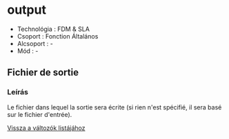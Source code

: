 # output

* Technológia : FDM & SLA
* Csoport : Fonction Általános
* Alcsoport : -
* Mód : - 

## Fichier de sortie

### Leírás

Le fichier dans lequel la sortie sera écrite \(si rien n'est spécifié, il sera basé sur le fichier d'entrée\).

[Vissza a változók listájához](/)

